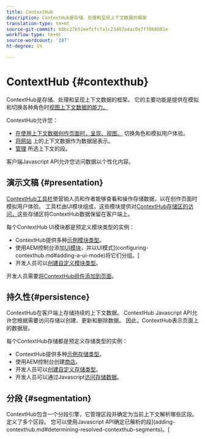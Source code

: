 ```yaml
---
title: ContextHub
description: ContextHub是存储、处理和呈现上下文数据的框架
translation-type: tm+mt
source-git-commit: b8bc27b51eefcfcfa1c23407a4ac0e7ff068081e
workflow-type: tm+mt
source-wordcount: '287'
ht-degree: 1%

---
```



# ContextHub {#contexthub}

ContextHub是存储、处理和呈现上下文数据的框架。 它的主要功能是提供在模拟和切换各种角色时[视图上下文数据的能力。](/help/sites-cloud/authoring/personalization/contexthub.md)

ContextHub允许您：

* [在使用上下文数据创作页面时，呈现、视图、](#presentation) 切换角色和模拟用户体验。
* [将网站](#persistence) 上的上下文数据作为数据层表示。
* [管理](#segmentation) 所选上下文的段。

客户端Javascript API允许您访问数据以个性化内容。

## 演示文稿 {#presentation}

[ContextHub工具栏](/help/sites-cloud/authoring/personalization/contexthub.md)使营销人员和作者能够查看和操作存储数据，以在创作页面时模拟用户体验。 工具栏由UI模块组成，这些模块提供对[ContextHub存储区的访问，](#persistence)这些存储区将ContextHub数据保留在客户端上。

每个ContextHub UI模块都是预定义模块类型的实例：

* ContextHub提供多种[示例模块类型](sample-modules.md)。
* 使用AEM控制台添加[UI模块](configuring-contexthub.md#adding-a-ui-module)，并以UI模式](configuring-contexthub.md#adding-a-ui-mode)将它们分组。[
* 开发人员可以[创建自定义模块类型](extending-contexthub.md#creating-contexthub-ui-module-types)。

开发人员需要[将ContextHub组件添加到页面](configuring-contexthub.md)。

## 持久性{#persistence}

ContextHub在客户端上存储持续的上下文数据。 ContextHub Javascript API允许您根据需要访问存储以创建、更新和删除数据。 因此，ContextHub表示页面上的数据层。

每个ContextHub存储都是预定义存储类型的实例：

* ContextHub提供多种[示例存储类型](sample-stores.md)。
* 使用AEM控制台创建[商店](configuring-contexthub.md#creating-a-contexthub-store)。
* 开发人员可以[创建自定义存储类型](extending-contexthub.md#creating-custom-store-candidates)。
* 开发人员可以通过Javascript[访问存储数据](adding-contexthub.md#interacting-with-contexthub-stores)。

## 分段 {#segmentation}

ContextHub包含一个分段引擎，它管理区段并确定为当前上下文解析哪些区段。 定义了多个区段。 您可以使用Javascript API确定已解析的段](adding-contexthub.md#determining-resolved-contexthub-segments)。[

